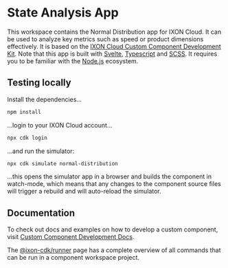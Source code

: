 # State Analysis App

This workspace contains the Normal Distribution app for IXON Cloud. It can be used to analyze key metrics such as speed or product dimensions effectively. It is based on the [IXON Cloud Custom Component Development Kit](https://developer.ixon.cloud/docs/custom-components). Note that this app is built with [Svelte](https://svelte.dev/), [Typescript](https://www.typescriptlang.org/) and [SCSS](https://sass-lang.com/). It requires you to be familiar with the [Node.js](https://nodejs.org/) ecosystem.

## Testing locally

Install the dependencies...

```sh
npm install
```

...login to your IXON Cloud account...

```sh
npx cdk login
```

...and run the simulator:

```sh
npx cdk simulate normal-distribution
```

...this opens the simulator app in a browser and builds the component in watch-mode, which means that any changes to the component source files will trigger a rebuild and will auto-reload the simulator.

## Documentation

To check out docs and examples on how to develop a custom component, visit [Custom Component Development Docs](https://developer.ixon.cloud/docs/custom-components).

The [@ixon-cdk/runner](https://www.npmjs.com/package/@ixon-cdk/runner) page has a complete overview of all commands that can be run in a component workspace project.
